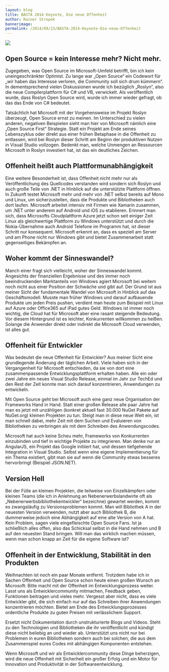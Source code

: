 ```yaml
---
layout: blog
title: BASTA 2014 Keynote, Die neue Offenheit
author: Rainer Stropek
bannerimage: 
permalink: /2014/09/23/BASTA-2014-Keynote-Die-neue-Offenheit
---
```


<p xmlns="http://www.w3.org/1999/xhtml">
  <img src="{{site.baseurl}}/images/blog/2014/09/DSC_4031.jpg" />
</p><h2 xmlns="http://www.w3.org/1999/xhtml">Open Source = kein Interesse mehr? Nicht mehr.</h2><p xmlns="http://www.w3.org/1999/xhtml">Zugegeben, was Open Source im Microsoft-Umfeld betrifft, bin ich kein uneingeschränkter Optimist. Zu lange war „Open Source“ ein Codewort für „wir haben das Interesse verloren, die Community soll sich drum kümmern“. In dementsprechend vielen Diskussionen wurde ich bezüglich „Roslyn“, also die neue Compilerplattform für C# und VB, verwickelt. Als veröffentlich wurde, dass Roslyn Open Source wird, wurde ich immer wieder gefragt, ob das das Ende von C# bedeutet.</p><p xmlns="http://www.w3.org/1999/xhtml">Tatsächlich hat Microsoft mit der Vorgehensweise im Projekt Roslyn überzeugt, Open Source ernst zu meinen. Im Unterschied zu vielen anderen, negativen Beispielen sieht man hier von Microsoft nämlich eine „Open Source First“ Strategie. Statt ein Projekt am Ende seines Lebenszyklus oder direkt aus einer frühen Betaphase in die Offenheit zu entlassen, wird bei Roslyn dieser Schritt am Beginn der produktiven Nutzen in Visual Studio vollzogen. Bedenkt man, welche Unmengen an Ressourcen Microsoft in Roslyn investiert hat, ist das ein deutliches Zeichen.</p><h2 xmlns="http://www.w3.org/1999/xhtml">Offenheit heißt auch Plattformunabhängigkeit</h2><p xmlns="http://www.w3.org/1999/xhtml">Eine weitere Besonderheit ist, dass Offenheit nicht mehr nur als Veröffentlichung des Quellcodes verstanden wird sondern sich Roslyn und auch große Teile von .NET in Hinblick auf die unterstützte Plattform öffnen. In Zukunft testet Microsoft mehr und mehr von .NET selbst bereits auf Mono und Linux, um sicherzustellen, dass die Produkte und Bibliotheken auch dort laufen. Microsoft arbeitet intensiv mit Firmen wie Xamarin zusammen, um .NET unter anderem auf Android und iOS zu etablieren. Erinnert man sich, dass Microsofts Cloudplattform Azure jetzt schon seit einiger Zeit Linux als gleichwertige Plattform zu Windows unterstützt und durch die Nokia-Übernahme auch Android Telefone im Programm hat, ist dieser Schritt nur konsequent. Microsoft erkennt an, dass es speziell am Server und am Phone nicht nur Windows gibt und bietet Zusammenarbeit statt gegenseitiges Bekämpfen an.</p><h2 xmlns="http://www.w3.org/1999/xhtml">Woher kommt der Sinneswandel?</h2><p xmlns="http://www.w3.org/1999/xhtml">Manch einer fragt sich vielleicht, woher der Sinneswandel kommt. Angesichts der finanziellen Ergebnisse und des immer noch beeindruckenden Marktanteils von Windows agiert Microsoft bei weitem noch nicht aus einer Position der Schwäche und gibt auf. Der Grund ist aus meiner Sicht der fundamentale Wandel von Microsoft in Hinblick auf das Geschäftsmodell. Musste man früher Windows und darauf aufbauende Produkte um jeden Preis pushen, verdient man heute zum Beispiel mit Linux auf Azure oder Office365 auf iPad gutes Geld. Windows ist immer noch wichtig, die Cloud hat für Microsoft aber eine rasant steigende Bedeutung. Vor diesem Hintergrund ist es leichter, Konkurrenten willkommen zu heißen. Solange die Anwender direkt oder indirekt die Microsoft Cloud verwenden, ist alles gut.</p><h2 xmlns="http://www.w3.org/1999/xhtml">Offenheit für Entwickler</h2><p xmlns="http://www.w3.org/1999/xhtml">Was bedeutet die neue Offenheit für Entwickler? Aus meiner Sicht eine grundlegende Änderung der täglichen Arbeit. Viele haben sich in der Vergangenheit für Microsoft entschieden, da sie von dort eine zusammenpassende Entwicklungsplattform erhalten haben. Alle ein oder zwei Jahre ein neues Visual Studio Release, einmal im Jahr zur TechEd und den Rest der Zeit konnte man sich darauf konzentrieren, Anwendungen zu entwickeln.</p><p xmlns="http://www.w3.org/1999/xhtml">Mit Open Source geht bei Microsoft auch eine ganz neue Organisation der Frameworks Hand in Hand. Statt einer großen Release alle paar Jahre hat man es jetzt mit unzähligen (konkret aktuell fast 30.000 NuGet Pakete auf NuGet.org) kleinen Projekten zu tun. Steigt man in diese neue Welt ein, ist man schnell dabei, mehr Zeit mit dem Suchen und Evaluieren von Bibliotheken zu verbringen als mit dem Schreiben des Anwendungscodes.</p><p xmlns="http://www.w3.org/1999/xhtml">Microsoft hat auch keine Scheu mehr, Frameworks von Konkurrenten einzubinden und tief in wichtige Projekte zu integrieren. Man denke nur an AngularJS, ein Projekt das Google initiiert hat, und dessen tiefgehende Integration in Visual Studio. Selbst wenn eine eigene Implementierung für ein Thema existiert, gibt man sie auf wenn die Community etwas besseres hervorbringt (Beispiel JSON.NET).</p><h2 xmlns="http://www.w3.org/1999/xhtml">Version Hell</h2><p xmlns="http://www.w3.org/1999/xhtml">Bei der Fülle an kleinen Projekten, die teilweise von Einzelkämpfern oder kleinen Teams (die ich in Anlehnung an Nebenerwerbslandwirte oft als „Nebenerwerbsbibliothekentwickler“ bezeichne) gewartet werden, kommt es zwangsläufig zu Versionsproblemen kommt. Man will Bibliothek A in der neuesten Version verwenden, nutzt aber auch Bibliothek B, die dummerweise jedoch eine Abhängigkeit auf eine alte Version von A hat. Kein Problem, sagen viele eingefleischte Open Source Fans. Ist ja schließlich alles offen, also das Schicksal selbst in die Hand nehmen und B auf den neuesten Stand bringen. Will man das wirklich machen müssen, wenn man schon knapp an Zeit für die eigene Software ist?</p><h2 xmlns="http://www.w3.org/1999/xhtml">Offenheit in der Entwicklung, Stabilität in den Produkten</h2><p xmlns="http://www.w3.org/1999/xhtml">Weihnachten ist noch ein paar Monate entfernt. Trotzdem habe ich in Sachen Offenheit und Open Source schon heute einen großen Wunsch an Microsoft: Bitte macht mit der Offenheit im Entwicklungsprozess weiter. Lasst uns als Entwicklercommunity mitmachen, Feedback geben, Funktionen beitragen und vieles mehr. Vergesst aber nicht, dass es viele Entwickler gibt, die sich einfach nur auf das Schreiben ihrer Anwendungen konzentrieren möchten. Bietet am Ende des Entwicklungsprozesses ordentliche Produkte zu guten Preisen mit verlässlichem Support.</p><p xmlns="http://www.w3.org/1999/xhtml">Ersetzt nicht Dokumentation durch unstrukturierte Blogs und Videos. Steht zu den Technologien und Bibliotheken die ihr veröffentlicht und kündigt diese nicht beliebig an und wieder ab. Unterstützt uns nicht nur bei Problemen in euren Bibliotheken sondern auch bei solchen, die aus dem Zusammenspiel eures Codes mit abhängigen Komponenten entstehen.</p><p xmlns="http://www.w3.org/1999/xhtml">Wenn Microsoft und wir als Entwicklercommunity diese Dinge beherzigen, wird die neue Offenheit mit Sicherheit ein großer Erfolg und ein Motor für Innovation und Produktivität in der Softwareentwicklung.</p>